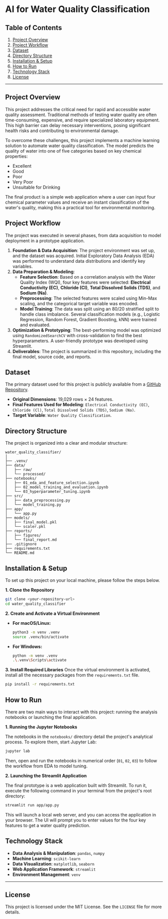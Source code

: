 # AI for Water Quality Classification

## Table of Contents

1.  [Project Overview](#project-overview)
2.  [Project Workflow](#project-workflow)
3.  [Dataset](#dataset)
4.  [Directory Structure](#directory-structure)
5.  [Installation & Setup](#installation--setup)
6.  [How to Run](#how-to-run)
7.  [Technology Stack](#technology-stack)
8.  [License](#license)

-----

## Project Overview

This project addresses the critical need for rapid and accessible water quality assessment. Traditional methods of testing water quality are often time-consuming, expensive, and require specialized laboratory equipment. This high barrier can delay necessary interventions, posing significant health risks and contributing to environmental damage.

To overcome these challenges, this project implements a machine learning solution to automate water quality classification. The model predicts the quality of water into one of five categories based on key chemical properties:

  * Excellent
  * Good
  * Poor
  * Very Poor
  * Unsuitable for Drinking

The final product is a simple web application where a user can input four chemical parameter values and receive an instant classification of the water's quality, making this a practical tool for environmental monitoring.

## Project Workflow

The project was executed in several phases, from data acquisition to model deployment in a prototype application.

1.  **Foundation & Data Acquisition**: The project environment was set up, and the dataset was acquired. Initial Exploratory Data Analysis (EDA) was performed to understand data distributions and identify key variables.
2.  **Data Preparation & Modeling**:
      * **Feature Selection**: Based on a correlation analysis with the Water Quality Index (WQI), four key features were selected: **Electrical Conductivity (EC)**, **Chloride (Cl)**, **Total Dissolved Solids (TDS)**, and **Sodium (Na)**.
      * **Preprocessing**: The selected features were scaled using Min-Max scaling, and the categorical target variable was encoded.
      * **Model Training**: The data was split using an 80/20 stratified split to handle class imbalance. Several classification models (e.g., Logistic Regression, Random Forest, Gradient Boosting, kNN) were trained and evaluated.
3.  **Optimization & Prototyping**: The best-performing model was optimized using `RandomizedSearchCV` with cross-validation to find the best hyperparameters. A user-friendly prototype was developed using Streamlit.
4.  **Deliverables**: The project is summarized in this repository, including the final model, source code, and reports.

## Dataset

The primary dataset used for this project is publicly available from a [GitHub Repository](https://github.com/shahsanjanav/DL-WaterQuality-Classifier).

  * **Original Dimensions**: 19,029 rows × 24 features.
  * **Final Features Used for Modeling**: `Electrical Conductivity (EC)`, `Chloride (Cl)`, `Total Dissolved Solids (TDS)`, `Sodium (Na)`.
  * **Target Variable**: `Water Quality Classification`.

## Directory Structure

The project is organized into a clear and modular structure:

```
water_quality_classifier/
│
├── .venv/
├── data/
│   ├── raw/
│   └── processed/
├── notebooks/
│   ├── 01_eda_and_feature_selection.ipynb
│   ├── 02_model_training_and_evaluation.ipynb
│   └── 03_hyperparameter_tuning.ipynb
├── src/
│   ├── data_preprocessing.py
│   └── model_training.py
├── app/
│   └── app.py
├── models/
│   ├── final_model.pkl
│   └── scaler.pkl
├── reports/
│   ├── figures/
│   └── final_report.md
├── .gitignore
├── requirements.txt
└── README.md
```

## Installation & Setup

To set up this project on your local machine, please follow the steps below.

**1. Clone the Repository**

```bash
git clone <your-repository-url>
cd water_quality_classifier
```

**2. Create and Activate a Virtual Environment**

  * **For macOS/Linux:**
    ```bash
    python3 -m venv .venv
    source .venv/bin/activate
    ```
  * **For Windows:**
    ```bash
    python -m venv .venv
    .\.venv\Scripts\activate
    ```

**3. Install Required Libraries**
Once the virtual environment is activated, install all the necessary packages from the `requirements.txt` file.

```bash
pip install -r requirements.txt
```

## How to Run

There are two main ways to interact with this project: running the analysis notebooks or launching the final application.

**1. Running the Jupyter Notebooks**

The notebooks in the `notebooks/` directory detail the project's analytical process. To explore them, start Jupyter Lab:

```bash
jupyter lab
```

Then, open and run the notebooks in numerical order (`01`, `02`, `03`) to follow the workflow from EDA to model tuning.

**2. Launching the Streamlit Application**

The final prototype is a web application built with Streamlit. To run it, execute the following command in your terminal from the project's root directory:

```bash
streamlit run app/app.py
```

This will launch a local web server, and you can access the application in your browser. The UI will prompt you to enter values for the four key features to get a water quality prediction.

## Technology Stack

  * **Data Analysis & Manipulation**: `pandas`, `numpy`
  * **Machine Learning**: `scikit-learn`
  * **Data Visualization**: `matplotlib`, `seaborn`
  * **Web Application Framework**: `streamlit`
  * **Environment Management**: `venv`

-----

## License

This project is licensed under the MIT License. See the `LICENSE` file for more details.